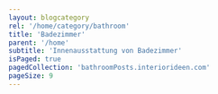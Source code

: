 ```yaml
---
layout: blogcategory
rel: '/home/category/bathroom'
title: 'Badezimmer'
parent: '/home'
subtitle: 'Innenausstattung von Badezimmer'
isPaged: true
pagedCollection: 'bathroomPosts.interiorideen.com'
pageSize: 9
---
```

